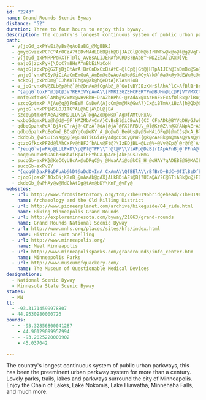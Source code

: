 ```yaml
---
id: "2243"
name: Grand Rounds Scenic Byway
distance: "52"
duration: Three to four hours to enjoy this byway.
description: The country's longest continuous system of public urban parkways, this has been the preeminent urban parkway system for more than a century. Lovely parks, trails, lakes and parkways surround the city of Minneapolis.  Enjoy the Chain of Lakes, Lake Nokomis, Lake Hiawatha, Minnehaha Falls, and much more.
path:
  - y{jqGd_qxPYwEi@yBs@qAoBaBG_@MgBBkJ
  - gmyqGvzexPCPC^ArOCzA?tBDvMAdLBbB@zh@B|JAZGl@Oh@sIrHWRw@x@o@l@g@VqFvA_Af@YFQ?EAEAe@g@IGCAKGE?I?I?GAM@u@h@d@lAHv@rAzId@dDhAjIL|@NjD?nDmDHC`DsCfMiFzK}AbDcCjFoAtAi@\_@^]d@u@bBOp@Mt@Kv@Ep@ErBC`CIf_@AvFA|FAxFA|FE|F@zE?dOCn\BXBJN\LTVPPJj@BJ?dQOfLCvJIl`@YhUIXAhJElIEVAdIBn@IdCq@f@KNAhBLVFh@PhAPdAV~@LrBJT?n@F`AC`@YPIXSPWP_@Le@PsAJg@f@gAFGFKXSZYh@WZI`@GhQ_AnCGvC@Z?hBRz@P|@VpBz@z@j@vAlAv@|@`AjBRh@Lf@z@zERfAZlAVr@d@~@n@|@LLnBbCLLVJ\PZDXATC\Q`@WfAi@|GqBn@YnBqAb@Ub@Ql@K~@Gv@?ZDZHxAh@zAv@VHJ@H?HANG\Uh@g@LGNELAVBLBPFLHNRHHHTHV@`@IjB?P?HDXDNFRrAtAZ\RXN\J`@J^FpAN~ENlADPPf@JNT`@LJZRd@Pj@F`@A`@GTKx@c@v@c@\QNC^G`@B\Bf@Z^ZhA`Bd@d@d@PL@n@?ZGlA[l@Mj@BTFf@^TV\fA`@r@r@h@n@TdC\bAHlA@`@E`CTvA?t@G~AYhA_@j@YvA}@`E}CnCkB`@Sv@a@XIz@E^?VB`AJxATfGrAPD`@?XK~@k@|@s@XYh@s@Rc@V_Av@sFPcATm@LYV[RSVUVKNAd@Mh@E`AUfA]NCtBeAjC{Af@STGp@Cb@AN@|@Lr@XlBtANB|ApAlJzH|@RrDwAhB?bCPlCxBdA\fE@r@j@Zr@x@nETr@l@z@lAh@`AAbBc@|AOhCExBXxC`AvAJbAMt@]r@u@n@yAt@qCzB_Dp@gBRy@JyAh@mIVsF?aBs@sFIyBN_BnAsC
  - y{jqGd_qxPNRPPd@XTFT@lC_AvBsALIJEHAf@CRDB?BAbB^~@DZEbA[ZKx@]VE
  - eajqG|zpxPyH{\OcC?mBHsA^mBbEiNzCoH
  - eajqG|zpxPp@GZFjDjBtArA|BrCnDxCxBzAfC~@lCp@|Gt@|HTpAIJCh@InDmBx@Sn@C|A^j@T`@\t@b@vBr@dCVr@Cx@MXYx@gBT_CD_JGiD]}F?_CHy@ZaBzBsEt@sCFm@VgGd@e@XKLA
  - ynjqG`vnxPCSy@iCiAaCmEmGuA_AmBm@cBwAoAo@s@Si@CyA\k@`@a@x@y@dEWx@c@n@o@ZiBCsAY{A_A{DsCmEsD[Sw@Ky@V{BjB{GnHc@fAEvALfAf@t@t@VjDKvFmBnAKxC?|AXrBp@xBd@h@Xn@f@r@~@h@vA?hAOl@OVIFMFi@@y@CQG}@\u@`@qFjFk@t@SjAElAZvAvA`BlALp@EVKZ?HDPNV`@Jd@@pAEx@Az@Dj@Z~@p@l@|@RZ?bBm@RGPEPArCIv@Ar@GbCS
  - sckqGj_pxPdDm@`CJhAKTEh@a@Xk@h@eDtA}KlAsN?oB
  - e_jqGrvnxPV@ZLb@p@h@`@h@DnAe@fCgAb@_@`QeIvBYJEzKNrSlAhA^lC~AfBlBrBnDnCfGd@tA|A|HbA~C
  - "{agqG`toxP^@J@t@JV?RERIVYpAwA\\[PMRIZGZEHCFERYPm@BUHm@Lc@P]VYVMXCt@N"
  - mnfqGxfoxPD`ANb@VZxMx@vHvBbH~DrAZbBPhC~@rAdAx@xAzHnFxFxAfDlBx@?lBu@pBiBv@{@xAqC|DgK~@iIh@mM?cDi@aH?o@Iy@y@oEgE{Ku@wA
  - szcqGptmxP_A{Ae@g@}FmEsM_GsDeA{A]cCm@m@Mk@GwA?}Cx@iBTmA\iBzA]h@Qb@S`@Sl@yBhEw@xB}@rDi@fDe@pDi@tFIpBCzFVlFOr@sBGI@E@IDGFGFEJABADCPCp@ETADCFGFGByAn@{@XQZ
  - ynjqG`vnxPP[NSLOJITG^AL@hE|A\DL@|BA
  - szcqGptmxPhAeAJKHMDILU\iA`@gAZo@p@s@`Ag@fAMtQFxAG
  - wxbqGdgmxPLz@h@d@~@F`HAZMbAyCrA}CvBsBl@iCBwA[{CC_CFaADk@BYVgDHyGJwBH_NbAeG`@_E\gBHsB?aAJ_AXw@l@k@hA[n@s@Xq@TeCMeC@g@ZcE?_@AWCYG]IYc@kAi@qAMUSUOKKAg@?IB]PM@M@SCWMMQQi@Ok@[sAQy@kC{HQS
  - qdbqGpzhxPcA`BjArC^rAj@~CFzA`@dA|@jA`@FX?RFBU\_@l@Kr@Z\h@XfANpAErAS`Ag@x@q@^}AXUPYd@OlATfC?rBKvAwBnJoBxGELIv@E`AE|BALBVh@dDLrBMfB_@xBEj@?^R`B@bBs@zF?rALbCB`@Ab@C`@ERCLENELOXSTgAp@}AtAcDpEeAx@g@RsAP
  - qdbqGpzhxPqEeGm@_BOs@YgCu@eKY_A_@g@wG_Be@Us@y@SwHAiGFq@|@mCJs@xA_Bl@mATyAKgD]yCkAgG]y@_B{Bu@wBo@gCiA{FW_BOeCImCByG_@aDo@yA_AyAg@YkByBaBmCo@gCe@mCWeFC_^WuOM{C
  - ckdqGb_{wPGUISYa@g@[e@GsBTiCGiAFyAd@cDxCy@PWE{@k@cAeBk@m@mAs@yAs@yBo@wGuC}@M_A?yBLmEl@qCJcDWyDAyADaNzA}Bp@iAx@mBzCiCbD_At@_ADi@Gi@e@Um@m@yCo@}@_Ai@cAWkHf@oAKo@O}DsBs@SuBQuFd@_GhAwAd@yB|@mIlFaE`A}@`AeAnBqGxOuAbDyAhC}FfJsA~AyD|Cm@r@}F~NyCfGwDxEmEzGaGdGuBtCMBsAxB[^KNCDaBhBMXcQ|OsDxEI^iA`Be@rAy@fDaEtW_@`D_AbKYpBcArDyBlFiArByBfCyClByAh@}B^cGFw@LsBjAq@L}@?eCm@}A@}@\u@r@i@fAc@fB?~F_AlJ@fBf@`CHhBO`GN~B?fAMfDc@xAc@~@Yl@[z@Qr@MzAEhAEnBElBCx@SlAKf@Wx@S^]r@Ul@yAvEsA`ES^uAjBw@hBeBvAU^gCfHoBnBwHrKaAfDa@p@eA`@s@h@oBzCc@^uIrDs@j@[h@}@lDYj@yCvBo@fAmBzGSjAA~@D~@\nATbBEfA_@xAcAdAo@NcBMs@Pu@f@sAlBOD
  - qtzqGfkcxPFZd@lAhCxFv@hBFJ^bALv@Ft@?\IzEDjBL~@Lz@V~@Vv@Zp@`@r@f@`Af@jA`@l@nApCNh@@p@AdBBbDFbAhAzKtNFVF
  - "}euqG`w|wPXp@LLLFxD\\p@Pf@TPP\\^`@t@P\\VlAFp@DzB]rIApAFnBj@`FFnA@lAGbBKpAOdAi@~BIp@Gt@ErA?h@@x@F~GK\\@^C~C?|@{Ae@]GcCAq@@i@DeACeE?}NAiJAmJCO?yI@iJ@_LGAr@QbGQdDMrAKn@wAvEa@x@c@v@i@n@k@f@iBtAoBzAgAdAaAdAy@lAm@dA}@fBk@jASn@o@|BU~@UdAWzBB~F@|FB|FA`GDh@Af@Eh@If@Wx@Wb@[`@]ZgAj@e@\\e@d@]d@]l@K\\G`@EZA^@lK@r@@^Ld@n@hA~AjDz@rCb@pBT`BHbA@tAG`Bo@|COpAIpAInBCvABjKFlCAr@Er@In@Ol@Wh@Wb@eDvCc@Ze@Re@Dq@CyA_@MAUFo@l@"
  - ooqqGnuexPbDaCbBuBbAiBpAiEFYhCaJpAcE|AkFpCsJxBmG
  - sucqGb~axPK}@KeCCyUBcAx@uDRgC@y_@MuaAAi@c@kCE_H_@oHAY?gADEBE@G@KAIEUEEGCC?CAc@u@s@eAy@k@k@}@WeAEy@DeB?iAIk@_@sAYm@MKMMOOY]S]GQISM_@Ks@Ea@AGAk@?k@Ec@Ec@Kq@Ka@Ok@CMEMsCqK
  - sucqGb~axPvBY
  - "{qcqGh}axPBqDFuAb@kDt@aDdDyIrA_CxAmA\\QfBElA\\rBfBrD~BdC~@fIlBzDfBhAr@rApAn@fA|BjFzAlBbBtAlAp@tD`Ap@b@t@fAvEtIh@nA`AbDj@dDPhD?vAIzDSdAGb@g@lAa@bBOxAKxDe@jBo@zA]j@}@|@s@h@u@VaAJqAM_@Qw@m@y@kAiAy@cLkE}@m@w@y@k@gAiC{HYk@gA_AqAm@}@m@sFqGwAuA[]a@[o@g@OK[Q]QIGSIqBiAyFkCcA{@s@eAy@sB[yDC{A"
  - cjoqG|oaxP`AOxDNjK?nB_@nAaAb@gAX}ALkBDiAFi@B[?UCa@AY?C@STiABk@x@}EDiABo@@i@By@B{@J_AJw@TqATeANaDj@OPSj@wAnA{DrA_DrEgHpKuOpEiKTKr@{@j@yBb@y@bBgCzOiWjEmG~DaFjHyE~@w@rAmBrFcNn@}@`A}@
  - ckdqGb_{wPhAy@v@MdCkAtDg@tAm@bDY\KnF_@vFy@
websites:
  - url: http://www.fromsitetostory.org/tcm/21he0196bridgehead/21he0196bridgehead.asp
    name: Archaeology and the Old Milling District
  - url: http://www.pioneerplanet.com/archive/bikeguide/04_ride.html
    name: Biking Minneapolis Grand Rounds
  - url: http://exploreminnesota.com/byway/21863/grand-rounds
    name: Grand Rounds National Scenic Byway
  - url: http://www.mnhs.org/places/sites/hfs/index.html
    name: Historic Fort Snelling
  - url: http://www.minneapolis.org/
    name: Meet Minneapolis
  - url: http://www.minneapolisparks.com/grandrounds/info_center.htm
    name: Minneapolis Parks
  - url: http://www.museumofquackery.com/
    name: The Museum of Questionable Medical Devices
designations:
  - National Scenic Byway
  - Minnesota State Scenic Byway
states:
  - MN
ll:
  - -93.31714599978807
  - 44.9530980000726
bounds:
  - - -93.32856800041287
    - 44.90129099957994
  - - -93.2025220000902
    - 45.037042

---
```


The country's longest continuous system of public urban parkways, this has been the preeminent urban parkway system for more than a century. Lovely parks, trails, lakes and parkways surround the city of Minneapolis.  Enjoy the Chain of Lakes, Lake Nokomis, Lake Hiawatha, Minnehaha Falls, and much more.
